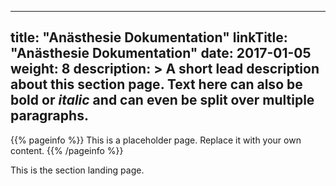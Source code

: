 
---
title: "Anästhesie Dokumentation"
linkTitle: "Anästhesie Dokumentation"
date: 2017-01-05
weight: 8
description: >
  A short lead description about this section page. Text here can also be **bold** or _italic_ and can even be split over multiple paragraphs.
---

{{% pageinfo %}}
This is a placeholder page. Replace it with your own content.
{{% /pageinfo %}}


This is the section landing page.

